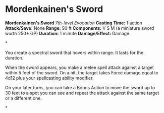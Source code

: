 # Mordenkainen's Sword

**Mordenkainen's Sword**
_7th-level Evocation_
**Casting Time:** 1 action
**Attack/Save:** None
**Range:** 90 ft
**Components:** V S M (a miniature sword worth 250+ GP)
**Duration:** 1 minute
**Damage/Effect:** Damage

*<p>You create a spectral sword that hovers within range. It lasts for the duration.

When the sword appears, you make a melee spell attack against a target within 5 feet of the sword. On a hit, the target takes Force damage equal to 4d12 plus your spellcasting ability modifier.

On your later turns, you can take a Bonus Action to move the sword up to 30 feet to a spot you can see and repeat the attack against the same target or a different one.</p>*